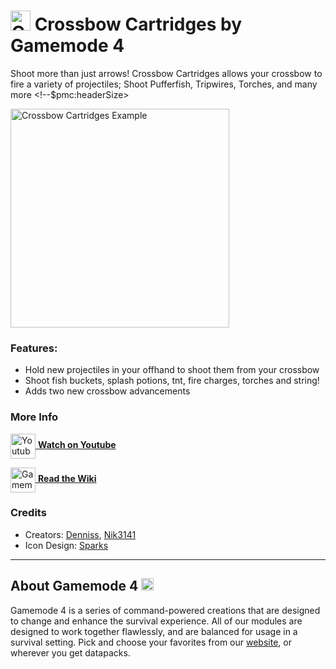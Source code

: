 # <img src="https://raw.githubusercontent.com/Gamemode4Dev/GM4_Datapacks/master/base/images/gm4_logo.png" alt="GM4 Logo" width="32" /> Crossbow Cartridges by Gamemode 4

Shoot more than just arrows! Crossbow Cartridges allows your crossbow to fire a variety of projectiles; Shoot Pufferfish, Tripwires, Torches, and many more <!--$pmc:headerSize>

<img src="https://raw.githubusercontent.com/Gamemode4Dev/GM4_Datapacks/master/gm4_crossbow_cartridges/images/crossbow_cartridges.webp" alt="Crossbow Cartridges Example" width="350"/>  <!--$modrinth:replaceWithVideo--> <!--$pmc:delete-->

### Features:
- Hold new projectiles in your offhand to shoot them from your crossbow
- Shoot fish buckets, splash potions, tnt, fire charges, torches and string!
- Adds two new crossbow advancements

### More Info
[<img src="https://raw.githubusercontent.com/Gamemode4Dev/GM4_Datapacks/master/base/images/youtube_logo.png" alt="Youtube Logo" width="40" align="center"/> **Watch on Youtube**](https://www.youtube.com/watch?v=XJiGvX7l-pI)

[<img src="https://raw.githubusercontent.com/Gamemode4Dev/GM4_Datapacks/master/base/images/gm4_wiki_logo.png" alt="Gamemode 4 Wiki Logo" width="40" align="center"/> **Read the Wiki**](https://wiki.gm4.co/wiki/Crossbow_Cartridges)

### Credits
 - Creators: [Denniss](https://twitter.com/Dennis2p_), [Nik3141](https://youtube.com/channel/UCgKd6elt0L3w-d7ryLw-7HQ)
- Icon Design: [Sparks](https://twitter.com/SparksTheGamer)


---
## About Gamemode 4 <img src="https://raw.githubusercontent.com/Gamemode4Dev/GM4_Datapacks/master/base/images/gm4_logo.png" alt="Gamemode 4 Logo" width="20"/>
Gamemode 4 is a series of command-powered creations that are designed to change and enhance the survival experience. All of our modules are designed to work together flawlessly, and are balanced for usage in a survival setting. Pick and choose your favorites from our [website](https://gm4.co), or wherever you get datapacks.
